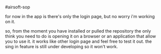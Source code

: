 #airsoft-sop


for now in the app is there's only the login page, but no worry i'm working on it.

so, from the moment you have installed or pulled the repository the only think you need to do is opening it on a browser or an application that allow you to use it.
it works like other login page and feel free to test it out.
the sing in feature is still under developing so it won't work.
